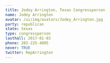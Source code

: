 ```yaml
---
title: Jodey Arrington, Texas Congressperson
name: Jodey Arrington
avatar: /ui/img/avatars/Jodey_Arrington.jpg
party: republican
state: texas
type: congressperson
lasthall: 2017-01-03
phone: 202-225-4005
never: TRUE
twitter: RepArrington
---
```

